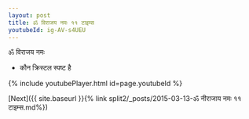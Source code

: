 ```yaml
---
layout: post
title: ॐ विराजय नमः ११ टाइम्स
youtubeId: ig-AV-s4UEU
---
```

 
 
 ॐ विराजय नमः  
 
 -  कौन क्रिस्टल स्पष्ट है 
 
  
 
  
 
 
 
 
 
 


{% include youtubePlayer.html id=page.youtubeId %}
 
[Next]({{ site.baseurl }}{% link  split2/_posts/2015-03-13-ॐ नीराजाय नमः ११ टाइम्स.md%})
 
